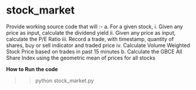 # stock_market

Provide working source code that will :-
a. For a given stock,
  i. Given any price as input, calculate the dividend yield
  ii. Given any price as input, calculate the P/E Ratio
  iii. Record a trade, with timestamp, quantity of shares, buy or sell indicator and
  traded price
  iv. Calculate Volume Weighted Stock Price based on trades in past 15 minutes
b. Calculate the GBCE All Share Index using the geometric mean of prices for all stocks



**How to Run the code**

>> python stock_market.py
